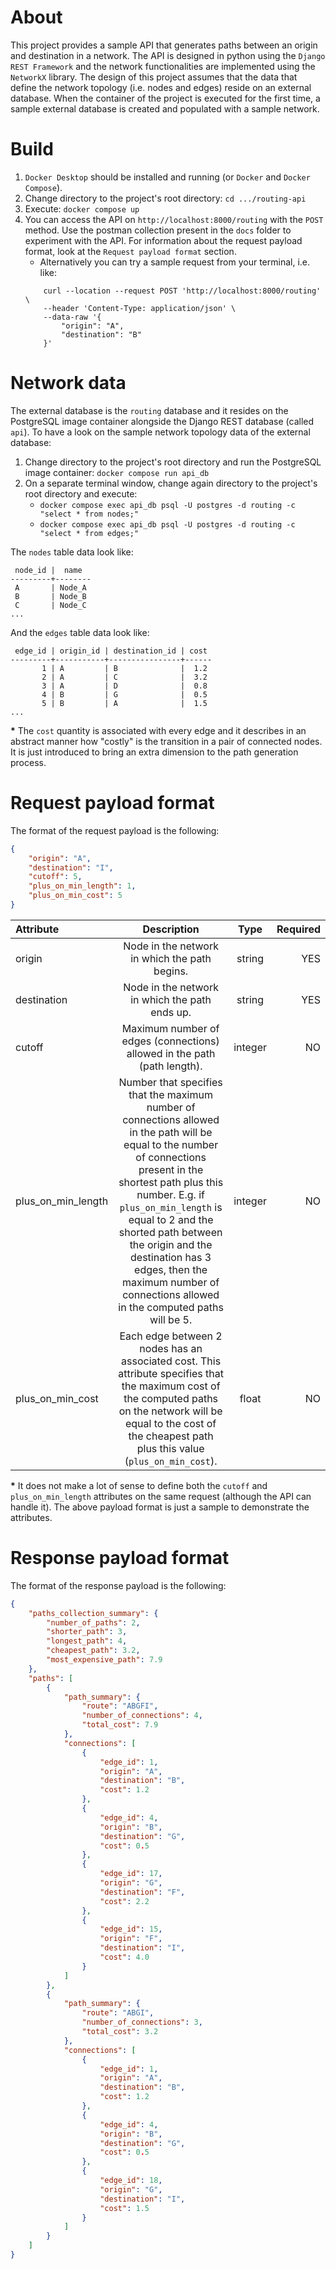 # About
This project provides a sample API that generates paths between an origin and destination in a network. The API is designed in python using the `Django REST Framework` and the network functionalities are implemented using the `NetworkX` library. The design of this project assumes that the data that define the network topology (i.e. nodes and edges) reside on an external database. When the container of the project is executed for the first time, a sample external database is created and populated with a sample network.

# Build

1. `Docker Desktop` should be installed and running (or `Docker` and `Docker Compose`).
2. Change directory to the project's root directory: `cd .../routing-api`
3. Execute: `docker compose up`
4. You can access the API on `http://localhost:8000/routing` with the `POST` method. Use the postman collection present in the `docs` folder to experiment with the API. For information about the request payload format, look at the `Request payload format` section.
    - Alternatively you can try a sample request from your terminal, i.e. like: 
    ```
        curl --location --request POST 'http://localhost:8000/routing' \
        --header 'Content-Type: application/json' \
        --data-raw '{
            "origin": "A",
            "destination": "B"
        }'
    ```

# Network data
The external database is the `routing` database and it resides on the PostgreSQL image container alongside the Django REST database (called `api`). To have a look on the sample network topology data of the external database:

1. Change directory to the project's root directory and run the PostgreSQL image container: `docker compose run api_db`
2. On a separate terminal window, change again directory to the project's root directory and execute:
    - `docker compose exec api_db psql -U postgres -d routing -c "select * from nodes;"`
    - `docker compose exec api_db psql -U postgres -d routing -c "select * from edges;"`

The `nodes` table data look like:
```
 node_id |  name  
---------+--------
 A       | Node_A
 B       | Node_B
 C       | Node_C
...
```
And the `edges` table data look like:
```
 edge_id | origin_id | destination_id | cost 
---------+-----------+----------------+------
       1 | A         | B              |  1.2
       2 | A         | C              |  3.2
       3 | A         | D              |  0.8
       4 | B         | G              |  0.5
       5 | B         | A              |  1.5
...
```
__\*__ The `cost` quantity is associated with every edge and it describes in an abstract manner how "costly" is the transition in a pair of connected nodes. It is just introduced to bring an extra dimension to the path generation process.       
# Request payload format
The format of the request payload is the following:
```json
{
    "origin": "A",
    "destination": "I",
    "cutoff": 5,    
    "plus_on_min_length": 1,
    "plus_on_min_cost": 5
}
```
| Attribute | Description | Type | Required |
| :---      |   :----:    | :--: |    ---:  |
| origin | Node in the network in which the path begins. | string | YES |
| destination | Node in the network in which the path ends up. | string | YES |
| cutoff | Maximum number of edges (connections) allowed in the path (path length). | integer | NO |
| plus_on_min_length | Number that specifies that the maximum number of connections allowed in the path will be equal to the number  of connections present in the shortest path plus this number. E.g. if `plus_on_min_length` is equal to 2 and the shorted path between the origin and the destination has 3 edges, then the maximum number of connections allowed in the computed paths will be 5. | integer | NO |
| plus_on_min_cost | Each edge between 2 nodes has an associated cost. This attribute specifies that the maximum cost of the computed paths on the network will be equal to the cost of the cheapest path plus this value (`plus_on_min_cost`). | float | NO |


__\*__ It does not make a lot of sense to define both the `cutoff` and `plus_on_min_length` attributes on the same request (although the API can handle it). The above payload format is just a sample to demonstrate the attributes.

# Response payload format
The format of the response payload is the following:
```json
{
    "paths_collection_summary": {
        "number_of_paths": 2,
        "shorter_path": 3,
        "longest_path": 4,
        "cheapest_path": 3.2,
        "most_expensive_path": 7.9
    },
    "paths": [
        {
            "path_summary": {
                "route": "ABGFI",
                "number_of_connections": 4,
                "total_cost": 7.9
            },
            "connections": [
                {
                    "edge_id": 1,
                    "origin": "A",
                    "destination": "B",
                    "cost": 1.2
                },
                {
                    "edge_id": 4,
                    "origin": "B",
                    "destination": "G",
                    "cost": 0.5
                },
                {
                    "edge_id": 17,
                    "origin": "G",
                    "destination": "F",
                    "cost": 2.2
                },
                {
                    "edge_id": 15,
                    "origin": "F",
                    "destination": "I",
                    "cost": 4.0
                }
            ]
        },
        {
            "path_summary": {
                "route": "ABGI",
                "number_of_connections": 3,
                "total_cost": 3.2
            },
            "connections": [
                {
                    "edge_id": 1,
                    "origin": "A",
                    "destination": "B",
                    "cost": 1.2
                },
                {
                    "edge_id": 4,
                    "origin": "B",
                    "destination": "G",
                    "cost": 0.5
                },
                {
                    "edge_id": 18,
                    "origin": "G",
                    "destination": "I",
                    "cost": 1.5
                }
            ]
        }
    ]
}
```